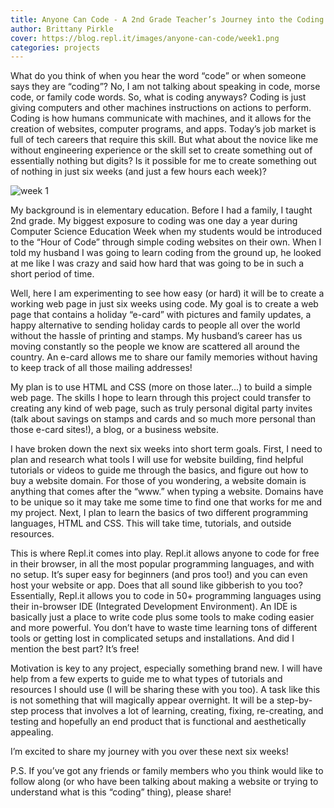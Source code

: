 ```yaml
---
title: Anyone Can Code - A 2nd Grade Teacher’s Journey into the Coding World (Week 1)
author: Brittany Pirkle
cover: https://blog.repl.it/images/anyone-can-code/week1.png
categories: projects
---
```


What do you think of when you hear the word “code” or when someone says they are “coding”? No, I am not talking about speaking in code, morse code, or family code words. So, what is coding anyways? Coding is just giving computers and other machines instructions on actions to perform. Coding is how humans communicate with machines, and it allows for the creation of websites, computer programs, and apps. Today’s job market is full of tech careers that require this skill. But what about the novice like me without engineering experience or the skill set to create something out of essentially nothing but digits? Is it possible for me to create something out of nothing in just six weeks (and just a few hours each week)?

![week 1](https://blog.repl.it/images/anyone-can-code/week1.png)

My background is in elementary education. Before I had a family, I taught 2nd grade. My biggest exposure to coding was one day a year during Computer Science Education Week when my students would be introduced to the “Hour of Code” through simple coding websites on their own. When I told my husband I was going to learn coding from the ground up, he looked at me like I was crazy and said how hard that was going to be in such a short period of time. 

Well, here I am experimenting to see how easy (or hard) it will be to create a working web page in just six weeks using code. My goal is to create a web page that contains a holiday “e-card” with pictures and family updates, a happy alternative to sending holiday cards to people all over the world without the hassle of printing and stamps. My husband’s career has us moving constantly so the people we know are scattered all around the country. An e-card allows me to share our family memories without having to keep track of all those mailing addresses! 

My plan is to use HTML and CSS (more on those later...) to build a simple web page. The skills I hope to learn through this project could transfer to creating any kind of web page, such as truly personal digital party invites (talk about savings on stamps and cards and so much more personal than those e-card sites!), a blog, or a business website. 

I have broken down the next six weeks into short term goals. First, I need to plan and research what tools I will use for website building, find helpful tutorials or videos to guide me through the basics, and figure out how to buy a website domain. For those of you wondering, a website domain is anything that comes after the “www.” when typing a website. Domains have to be unique so it may take me some time to find one that works for me and my project. Next, I plan to learn the basics of two different programming languages, HTML and CSS. This will take time, tutorials, and outside resources. 

This is where Repl.it comes into play. Repl.it allows anyone to code for free in their browser, in all the most popular programming languages, and with no setup. It’s super easy for beginners (and pros too!) and you can even host your website or app. Does that all sound like gibberish to you too? Essentially, Repl.it allows you to code in 50+ programming languages using their in-browser IDE (Integrated Development Environment). An IDE is basically just a place to write code plus some tools to make coding easier and more powerful. You don’t have to waste time learning tons of different tools or getting lost in complicated setups and installations. And did I mention the best part? It’s free!

Motivation is key to any project, especially something brand new. I will have help from a few experts to guide me to what types of tutorials and resources I should use (I will be sharing these with you too). A task like this is not something that will magically appear overnight. It will be a step-by-step process that involves a lot of learning, creating, fixing, re-creating, and testing and hopefully an end product that is functional and aesthetically appealing. 

I’m excited to share my journey with you over these next six weeks! 

P.S. If you’ve got any friends or family members who you think would like to follow along (or who have been talking about making a website or trying to understand what is this “coding” thing), please share!